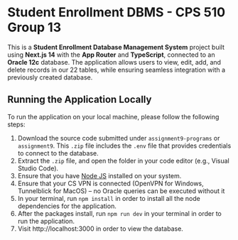 # Student Enrollment DBMS - CPS 510 Group 13

This is a **Student Enrollment Database Management System** project built using **Next.js 14** with the **App Router** and **TypeScript**, connected to an **Oracle 12c** database. The application allows users to view, edit, add, and delete records in our 22 tables, while ensuring seamless integration with a previously created database.

## Running the Application Locally
To run the application on your local machine, please follow the following steps:
1. Download the source code submitted under `assignment9-programs` or `assignment9`. This `.zip` file includes the `.env` file that provides credentials to connect to the database.
2. Extract the `.zip` file, and open the folder in your code editor (e.g., Visual Studio Code).
3. Ensure that you have [Node JS](https://nodejs.org/en/download/package-manager) installed on your system.
4. Ensure that your CS VPN is connected (OpenVPN for Windows, Tunnelblick for MacOS) – no Oracle queries can be executed without it
5. In your terminal, run `npm install` in order to install all the node dependencies for the application.
6. After the packages install, run `npm run dev` in your terminal in order to run the application.
7. Visit http://localhost:3000 in order to view the database.